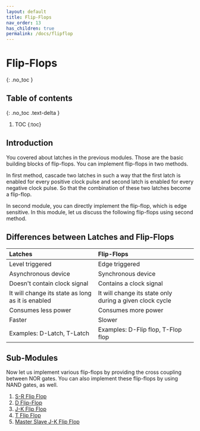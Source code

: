 ```yaml
---
layout: default
title: Flip-Flops
nav_order: 13
has_children: true
permalink: /docs/flipflop
---
```


# Flip-Flops
{: .no_toc }

## Table of contents
{: .no_toc .text-delta }

1. TOC
{:toc}

## Introduction

You covered about latches in the previous modules. Those are the basic building blocks of flip-flops. You can implement flip-flops in two methods.

In first method, cascade two latches in such a way that the first latch is enabled for every positive clock pulse and second latch is enabled for every negative clock pulse. So that the combination of these two latches become a flip-flop.

In second module, you can directly implement the flip-flop, which is edge sensitive. In this module, let us discuss the following flip-flops using second method.

## Differences between Latches and Flip-Flops


| Latches       | Flip-Flops     |
|:------------|:--------------|
| Level triggered | Edge triggered |
| Asynchronous device | Synchronous device |
| Doesn't contain clock signal | Contains a clock signal |
| It will change its state as long as it is enabled | It will change its state only during a given clock cycle |
| Consumes less power | Consumes more power |
| Faster | Slower |
| Examples: D-Latch, T-Latch | Examples: D-Flip flop, T-Flop flop |


## Sub-Modules
Now let us implement various flip-flops by providing the cross coupling between NOR gates. You can also implement these flip-flops by using NAND gates, as well.

1. [S-R Flip Flop](https://learn.circuitverse.org/docs/flipflop/sr_flipflop.html)
2. [D Flip-Flop](https://learn.circuitverse.org/docs/flipflop/d_flipflop.html)
3. [J-K Flip Flop](https://learn.circuitverse.org/docs/flipflop/jk_flipflop.html)
4. [T Flip Flop](https://learn.circuitverse.org/docs/flipflop/t_flipflop.html)
5. [Master Slave J-K Flip Flop](https://learn.circuitverse.org/docs/flipflop/masterslave_jk_flipflop.html)
